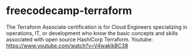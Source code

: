 # freecodecamp-terraform
The Terraform Associate certification is for Cloud Engineers specializing in operations, IT, or development who know the basic concepts and skills associated with open source HashiCorp Terraform.
Youtube: https://www.youtube.com/watch?v=V4waklkBC38
